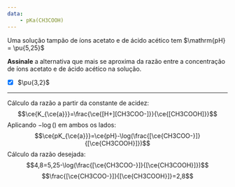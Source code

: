 ```yaml
---
data:
    - pKa(CH3COOH)
---
```


Uma solução tampão de íons acetato e de ácido acético tem $\mathrm{pH} = \pu{5,25}$

**Assinale** a alternativa que mais se aproxima da razão entre a concentração de íons acetato e de ácido acético na solução.

- [x] $\pu{3,2}$


---

Cálculo da razão a partir da constante de acidez:
$$\ce{K_{\ce{a}}}=\frac{\ce{[H+][CH3COO-]}}{\ce{[CH3COOH]}}$$
Aplicando $-\log()$  em ambos os lados:
$$\ce{pK_{\ce{a}}}=\ce{pH}-\log(\frac{[\ce{CH3COO-}]}{[\ce{CH3COOH}]})$$
Cálculo da razão desejada:
$$4,8=5,25-\log(\frac{[\ce{CH3COO-}]}{[\ce{CH3COOH}]})$$
$$\frac{[\ce{CH3COO-}]}{[\ce{CH3COOH}]}=2,8$$


